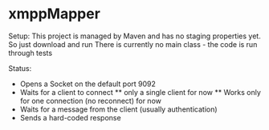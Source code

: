 # xmppMapper
Setup:
This project is managed by Maven and has no staging properties yet. So just download and run
There is currently no main class - the code is run through tests

Status:
* Opens a Socket on the default port 9092
* Waits for a client to connect 
** only a single client for now
** Works only for one connection (no reconnect) for now
* Waits for a message from the client (usually authentication)
* Sends a hard-coded response